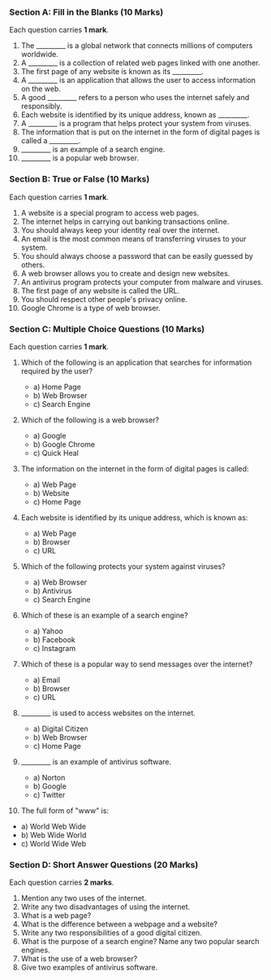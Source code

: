 ### **Section A: Fill in the Blanks** (10 Marks)

Each question carries **1 mark**.

1. The _________ is a global network that connects millions of computers worldwide.
2. A _________ is a collection of related web pages linked with one another.
3. The first page of any website is known as its _________.
4. A _________ is an application that allows the user to access information on the web.
5. A good _________ refers to a person who uses the internet safely and responsibly.
6. Each website is identified by its unique address, known as _________.
7. A _________ is a program that helps protect your system from viruses.
8. The information that is put on the internet in the form of digital pages is called a _________.
9. _________ is an example of a search engine.
10. _________ is a popular web browser.
 

### **Section B: True or False** (10 Marks)

Each question carries **1 mark**.

1. A website is a special program to access web pages.  
2. The internet helps in carrying out banking transactions online.
3. You should always keep your identity real over the internet.
4. An email is the most common means of transferring viruses to your system.
5. You should always choose a password that can be easily guessed by others.
6. A web browser allows you to create and design new websites.
7. An antivirus program protects your computer from malware and viruses.
8. The first page of any website is called the URL.
9. You should respect other people's privacy online.
10. Google Chrome is a type of web browser.
 

### **Section C: Multiple Choice Questions** (10 Marks)

Each question carries **1 mark**.

1. Which of the following is an application that searches for information required by the user?
   - a) Home Page
   - b) Web Browser
   - c) Search Engine  

2. Which of the following is a web browser?
   - a) Google
   - b) Google Chrome
   - c) Quick Heal  

3. The information on the internet in the form of digital pages is called:
   - a) Web Page
   - b) Website
   - c) Home Page  

4. Each website is identified by its unique address, which is known as:
   - a) Web Page
   - b) Browser
   - c) URL  

5. Which of the following protects your system against viruses?
   - a) Web Browser
   - b) Antivirus
   - c) Search Engine  

6. Which of these is an example of a search engine?
   - a) Yahoo
   - b) Facebook
   - c) Instagram  

7. Which of these is a popular way to send messages over the internet?
   - a) Email
   - b) Browser
   - c) URL  

8. _________ is used to access websites on the internet.
   - a) Digital Citizen
   - b) Web Browser
   - c) Home Page  

9. _________ is an example of antivirus software.
   - a) Norton
   - b) Google
   - c) Twitter  

10. The full form of "www" is:
   - a) World Web Wide
   - b) Web Wide World
   - c) World Wide Web  
 

### **Section D: Short Answer Questions** (20 Marks)

Each question carries **2 marks**.

1. Mention any two uses of the internet.
2. Write any two disadvantages of using the internet.
3. What is a web page?
4. What is the difference between a webpage and a website?
5. Write any two responsibilities of a good digital citizen.
6. What is the purpose of a search engine? Name any two popular search engines.
7. What is the use of a web browser?
8. Give two examples of antivirus software.
